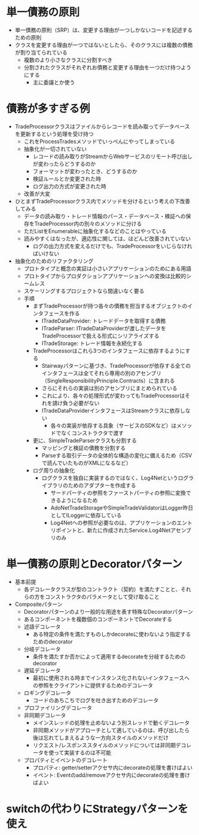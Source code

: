 # 単一債務の原則

* 単一債務の原則（SRP）は、変更する理由が一つしかないコードを記述するための原則
* クラスを変更する理由が一つではないとしたら、そのクラスには複数の債務が割り当てられている
    * 複数のより小さなクラスに分割すべき
    * 分割されたクラスがそれぞれお債務と変更する理由を一つだけ持つようにする
        * 主に委譲とか使う

# 債務が多すぎる例
* TradeProcessorクラスはファイルからレコードを読み取ってデータベースを更新するという処理を受け持つ
    * これをProcessTradesメソッドでいっぺんにやってしまっている
    * 抽象化が一切されていない
        * レコードの読み取りがStreamからWebサービスのリモート呼び出しが変わったらどうするのか
        * フォーマットが変わったとき、どうするのか
        * 検証ルールとか変更された時
        * ログ出力の方式が変更された時
    * 改善が大変
* ひとまずTradeProcessorクラス内でメソッドを分けるという考えの下改善してみる
    * データの読み取り・トレード情報のパース・データベース・検証への保存をTradeProcessor内の別々のメソッドに分ける
    * ただListをEnumerableに抽象化するなどのことはやっている
    * 読みやすくはなったが、適応性に関しては、ほどんど改善されていない
        * ログの出力方式を変えるだけでも、TradeProcessorをいじらなければいけない
* 抽象化のためのリファクタリング
    * プロトタイプと概念の実証は小さいアプリケーションのためにある用語
    * プロトタイプからプロダクションアプリケーションへの変換は比較的シームレス
    * スケーリングするプロジェクトなら間違いなく要る
    * 手順
        * まずTradeProcessorが持つ各々の債務を担当するオブジェクトのインタフェースを作る
            * ITradeDataProvider: トレードデータを取得する債務
            * ITradeParser: ITradeDataProviderが渡したデータをTradeProcessorで扱える形式にシリアライズする
            * ITradeStorage: トレード情報を永続化する
        * TradeProcessorはこれら3つのインタフェースに依存するようにする
            * Stairwayパターンに基づき、TradeProcessorが依存する全てのインタフェースは全てそれら専用の別のアセンブリ（SingleResponsibilityPrinciple.Contracts）に含まれる
            * さらにそれらの実装は別のアセンブリにまとめられている
            * これにより、各々の処理形式が変わってもTradeProcessorはそれを請け負う必要がない
            * ITradeDataProviderインタフェースはStreamクラスに依存しない
                * 各々の実装が依存する具象（サービスのSDKなど）はメソッドでなくコンストラクタで渡す
        * 更に、SimpleTradeParserクラスも分割する
            * マッピングと検証の債務を分割する
            * Parseする取引データの全体的な構造の変化に備えるため（CSVで読んでいたものがXMLになるなど）
        * ログ周りの抽象化
            * ログクラスを独自に実装するのではなく、Log4Netというログライブラリのためのアダプターを作成する
                * サードパーティの参照をファーストパーティの参照に変換できるようになるため
                * AdoNetTradeStorageやSimpleTradeValidatorはLogger昨日としてILoggerに依存している
                * Log4Netへの参照が必要なのは、アプリケーションのエントリポイントと、新たに作成されたService.Log4Netアセンブリのみ

# 単一債務の原則とDecoratorパターン
* 基本前提
    * 各デコレータクラスが型のコントラクト（契約）を満たすことと、それらの方をコンストラクタのパラメータとして受け取ること
* Compositeパターン
    * Decoratorパターンのより一般的な用途を表す特殊なDecoratorパターン
    * あるコンポーネントを複数個のコンポーネントでDecorateする
    * 述語デコレータ
        * ある特定の条件を満たすものしかdecorateに使わないよう指定するためのdecorator
    * 分岐デコレータ
        * 条件を満たすか否かによって適用するdecorateを分岐するためのdecorator
    * 遅延デコレータ
        * 最初に使用される時までインスタンス化されないインタフェースへの参照をクライアントに提供するためのデコレータ
    * ロギングデコレータ
        * コードのあちこちでログを吐き出すためのデコレータ
    * プロファイリングデコレータ
    * 非同期デコレータ
        * メインスレッドの処理を止めないよう別スレッドで動くデコレータ
        * 非同期メソッドがアプローチとして適しているのは、呼び出したら後は忘れてしまえるような一方向スタイルのメソッドだけ
        * リクエスト/レスポンススタイルのメソッドについては非同期デコレータを使って実装するのは不可能
    * プロパティとイベントのデコレート
        * プロパティ: getter/setterアクセサ内にdecorateの処理を書けばよい
        * イベント: Eventのadd/removeアクセサ内にdecorateの処理を書けばよい


# switchの代わりにStrategyパターンを使え